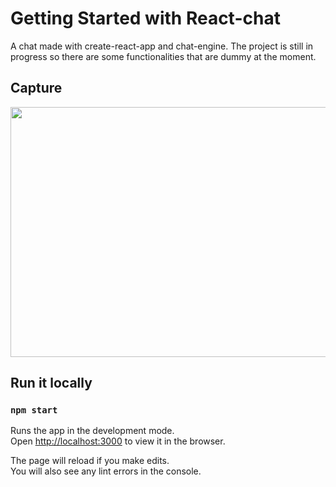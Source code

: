 # Getting Started with React-chat

A chat made with create-react-app and chat-engine. 
The project is still in progress so there are some functionalities that are dummy at the moment.

## Capture

<img src="https://user-images.githubusercontent.com/4089558/121626014-fd3dab80-ca4a-11eb-9e0b-5e5e791e084e.png" width="850" height="400">


## Run it locally

### `npm start`

Runs the app in the development mode.\
Open [http://localhost:3000](http://localhost:3000) to view it in the browser.

The page will reload if you make edits.\
You will also see any lint errors in the console.

